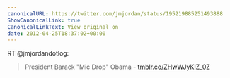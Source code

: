```yaml
---
canonicalURL: https://twitter.com/jmjordan/status/195219885251493888
ShowCanonicalLink: true
CanonicalLinkText: View original on
date: 2012-04-25T18:37:02+00:00
---
```

RT @jmjordandotlog:
> President Barack "Mic Drop" Obama - [tmblr.co/ZHwWJyKIZ_0Z](http://tmblr.co/ZHwWJyKIZ_0Z)